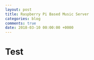 ```yaml
---
layout: post
title: Raspberry Pi Based Music Server
categories: blog
comments: true
date: 2018-03-10 00:00:00 +0000
---
```


# Test
